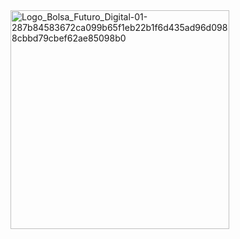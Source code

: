 <img width="350" height="350" alt="Logo_Bolsa_Futuro_Digital-01-287b84583672ca099b65f1eb22b1f6d435ad96d0988cbbd79cbef62ae85098b0" src="https://github.com/user-attachments/assets/6eab92d4-6e5a-48ab-97ed-22c0c7dc108f" />



